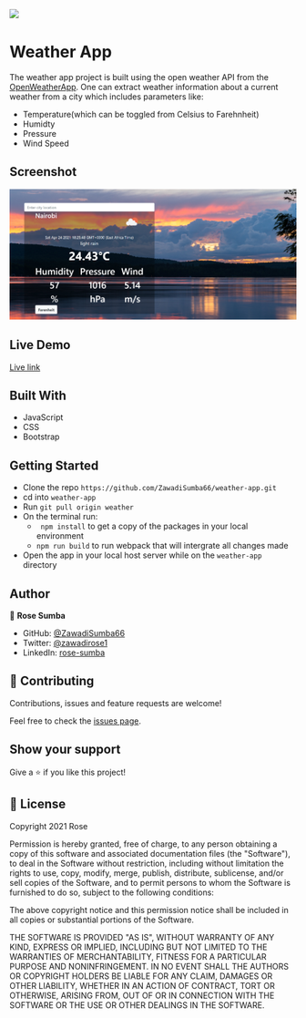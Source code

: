 ![](https://img.shields.io/badge/Microverse-blueviolet)
# Weather App
The weather app project is built using the  open weather API from the [OpenWeatherApp](https://openweathermap.org/current#data).
One can extract weather information about a current weather from a city which includes parameters like:

- Temperature(which can be toggled from Celsius to Farehnheit)
- Humidty
- Pressure
- Wind Speed

## Screenshot

![Weather App](src/assets/Screenshot.png)

## Live Demo

[Live link](https://zawadisumba66.github.io/weather-app/)

## Built With

- JavaScript
- CSS
- Bootstrap

## Getting Started

- Clone the repo `https://github.com/ZawadiSumba66/weather-app.git`
- cd into `weather-app`
- Run `git pull origin weather`
- On the terminal run:
  - `` npm install`` to get a copy of the packages in your local environment
  - ``npm run build`` to run webpack that will intergrate all changes made
- Open the app in your local host server while on the `weather-app` directory

## Author

👤 **Rose Sumba**

- GitHub: [@ZawadiSumba66](https://github.com/ZawadiSumba66)
- Twitter: [@zawadirose1](https://twitter.com/zawadirose1)
- LinkedIn: [rose-sumba](https://www.linkedin.com/in/rose-sumba-9b36401b5/)

## 🤝 Contributing

Contributions, issues and feature requests are welcome!

Feel free to check the [issues page](issues/).

## Show your support

Give a ⭐️ if you like this project!

## 📝 License

Copyright 2021 Rose

Permission is hereby granted, free of charge, to any person obtaining a copy of this software and associated documentation files (the "Software"), to deal in the Software without restriction, including without limitation the rights to use, copy, modify, merge, publish, distribute, sublicense, and/or sell copies of the Software, and to permit persons to whom the Software is furnished to do so, subject to the following conditions:

The above copyright notice and this permission notice shall be included in all copies or substantial portions of the Software.

THE SOFTWARE IS PROVIDED "AS IS", WITHOUT WARRANTY OF ANY KIND, EXPRESS OR IMPLIED, INCLUDING BUT NOT LIMITED TO THE WARRANTIES OF MERCHANTABILITY, FITNESS FOR A PARTICULAR PURPOSE AND NONINFRINGEMENT. IN NO EVENT SHALL THE AUTHORS OR COPYRIGHT HOLDERS BE LIABLE FOR ANY CLAIM, DAMAGES OR OTHER LIABILITY, WHETHER IN AN ACTION OF CONTRACT, TORT OR OTHERWISE, ARISING FROM, OUT OF OR IN CONNECTION WITH THE SOFTWARE OR THE USE OR OTHER DEALINGS IN THE SOFTWARE.
